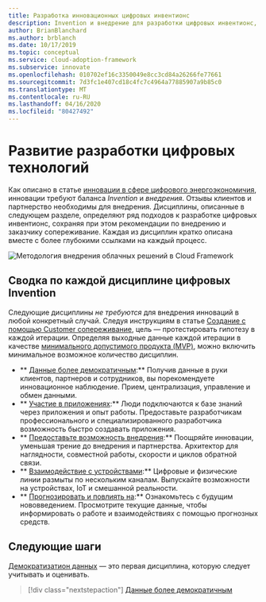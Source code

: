 ```yaml
---
title: Разработка инновационных цифровых инвентионс
description: Invention и внедрение для разработки цифровых инвентионс, сохраняя при этом внедрение клиентов и сопереживание.
author: BrianBlanchard
ms.author: brblanch
ms.date: 10/17/2019
ms.topic: conceptual
ms.service: cloud-adoption-framework
ms.subservice: innovate
ms.openlocfilehash: 010702ef16c3350049e8cc3cd84a26266fe77661
ms.sourcegitcommit: 7d3fc1e407cd18c4fc7c4964a77885907a9b85c0
ms.translationtype: MT
ms.contentlocale: ru-RU
ms.lasthandoff: 04/16/2020
ms.locfileid: "80427492"
---
```

# <a name="develop-digital-inventions"></a>Развитие разработки цифровых технологий

Как описано в статье [инновации в сфере цифрового энергоэкономичия](./index.md), инновации требуют баланса *Invention* и *внедрения*. Отзывы клиентов и партнерство необходимы для внедрения. Дисциплины, описанные в следующем разделе, определяют ряд подходов к разработке цифровых инвентионс, сохраняя при этом рекомендации по внедрению и заказчику сопереживание. Каждая из дисциплин кратко описана вместе с более глубокими ссылками на каждый процесс.

![Методология внедрения облачных решений в Cloud Framework](../../_images/innovate/innovate-methodology.png)

## <a name="summary-of-each-discipline-of-digital-invention"></a>Сводка по каждой дисциплине цифровых Invention

Следующие дисциплины *не требуются* для внедрения инноваций в любой конкретный случай. Следуя инструкциям в статье [Создание с помощью Customer сопереживание](./build.md), цель — протестировать гипотезу в каждой итерации. Определяя выходные данные каждой итерации в качестве [минимального допустимого продукта (MVP)](../../govern/policy-compliance/index.md), можно включить минимальное возможное количество дисциплин.

- ** [Данные более демократичным](./data.md):** Получив данные в руки клиентов, партнеров и сотрудников, вы порекомендуете инновационное наблюдение. Прием, централизация, управление и обмен данными.
- ** [Участие в приложениях](./apps.md):** Люди подключаются к базе знаний через приложения и опыт работы. Предоставьте разработчикам профессионального и специализированного разработчика возможность быстро создавать приложения.
- ** [Предоставьте возможность внедрения](./ci-cd.md):** Поощряйте инновации, уменьшая трение до внедрения и партнерства. Архитектор для наглядности, совместной работы, скорости и циклов обратной связи.
- ** [Взаимодействие с устройствами](./devices.md):** Цифровые и физические линии размыты по нескольким каналам. Выпускайте возможности на устройствах, IoT и смешанной реальности.
- ** [Прогнозировать и повлиять на](./predict.md):** Ознакомьтесь с будущим нововведением. Просмотрите текущие данные, чтобы информировать о работе и взаимодействиях с помощью прогнозных средств.

## <a name="next-steps"></a>Следующие шаги

[Демократизатион данных](./data.md) — это первая дисциплина, которую следует учитывать и оценивать.

> [!div class="nextstepaction"]
> [Данные более демократичным](./data.md)
